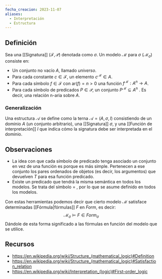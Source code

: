 ```yaml
---
fecha_creacion: 2023-11-07
aliases:
  - Interpretación
  - Estructura
---
```

## Definición
Sea una [[Signatura]] $(\mathcal{F}, \mathcal{P})$ denotada como $\sigma$. Un modelo $\mathcal{M}$ para $\sigma$ ($\mathcal{M}_{\sigma}$) consiste en:
 - Un conjunto no vacío $A$, llamado *universo*.
 - Para cada constante $c \in \mathcal{F}$, un elemento $c^{\mathcal{M}} \in A$.
 - Para cada símbolo $f \in \mathcal{F}$ con $\text{ar}(f) = n > 0$ una función $f^{\mathcal{M}} : A^n \to A$.
 - Para cada símbolo de predicados $P \in \mathcal{P}$, un conjunto $P^{\mathcal{M}} \subseteq A^n$ . Es
decir, una relación n-aria sobre $A$.

### Generalización
Una estructura $\mathcal{A}$ se define como la terna $\mathcal{A} = (A, \sigma, I)$ consistiendo de un dominio $A$ (un conjunto arbitrario), una [[Signatura]] $\sigma$, y una [[Función de interpretación]] $I$ que indica cómo la signatura debe ser interpretada en el dominio.

## Observaciones
 - La idea con que cada símbolo de predicado tenga asociado un conjunto en vez de una función es porque es más simple. Pertenecen a ese conjunto los pares ordenados de objetos (es decir, los argumentos) que devuelven $T$ para esa función predicado.
 - Existe un predicado que tendrá la misma semántica en todos los modelos. Se trata del símbolo $=$ , por lo que se asume definido en todos los modelos.

Con estas herramientas podemos decir que cierto modelo $\mathcal{M}$ satisface determinadas [[Fórmula|fórmulas]] $F$ en $Form$, es decir:
$$
\mathcal{M}_{\sigma} \models F \in Form_{\sigma}
$$
Dándole de esta forma significado a las fórmulas en función del modelo que se utilice.
## Recursos
 - https://en.wikipedia.org/wiki/Structure_(mathematical_logic)#Definition
 - https://en.wikipedia.org/wiki/Structure_(mathematical_logic)#Satisfaction_relation
 - https://en.wikipedia.org/wiki/Interpretation_(logic)#First-order_logic